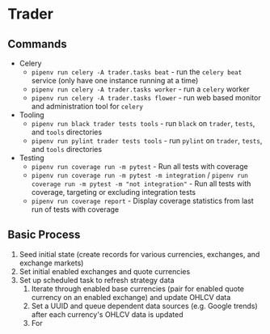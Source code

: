 # Trader

## Commands

+ Celery
  + `pipenv run celery -A trader.tasks beat` - run the `celery beat` service (only have one instance running at a time)
  + `pipenv run celery -A trader.tasks worker` - run a `celery` worker
  + `pipenv run celery -A trader.tasks flower` - run web based monitor and administration tool for `celery`
+ Tooling
  + `pipenv run black trader tests tools` - run `black` on `trader`, `tests`, and `tools` directories
  + `pipenv run pylint trader tests tools` - run `pylint` on `trader`, `tests`, and `tools` directories
+ Testing
  + `pipenv run coverage run -m pytest` - Run all tests with coverage
  + `pipenv run coverage run -m pytest -m integration` / `pipenv run coverage run -m pytest -m "not integration"` - Run all tests with coverage, targeting or excluding integration tests
  + `pipenv run coverage report` - Display coverage statistics from last run of tests with coverage

## Basic Process

1. Seed initial state (create records for various currencies, exchanges, and exchange markets)
1. Set initial enabled exchanges and quote currencies
1. Set up scheduled task to refresh strategy data
    1. Iterate through enabled base currencies (pair for enabled quote currency on an enabled exchange) and update OHLCV data
    1. Set a UUID and queue dependent data sources (e.g. Google trends) after each currency's OHLCV data is updated
    1. For
